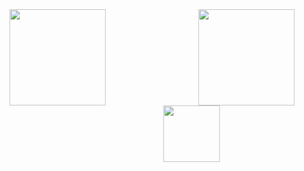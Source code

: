 <div style="display: flex; justify-content: space-between;">
    <a href="https://github.com/Edinbo">
      <img height="170" align="center" src="https://github-readme-stats.vercel.app/api?username=Edinbo&theme=dark&hide_border=true&include_all_commits=true&count_private=true" />
    </a>
    <a href="https://github.com/Edinbo">
      <img height="170" align="center" src="https://github-readme-streak-stats.herokuapp.com/?user=Edinbo&theme=dark&hide_border=true" />
    </a>
</div>

<div style="margin-top: 0px">
    <a href="https://github.com/Edinbo">
      <a>                                                                     </a><img height="100" align="center" src="https://github-readme-stats.vercel.app/api/top-langs/?username=Edinbo&theme=dark&hide_border=true&include_all_commits=true&count_private=true&layout=compact" /><a>                                                                     </a>
    </a>
</div>

<!-- Proudly created with GPRM ( https://gprm.itsvg.in ) -->
